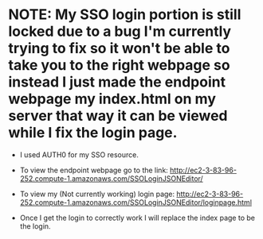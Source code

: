 # NOTE: My SSO login portion is still locked due to a bug I'm currently trying to fix so it won't be able to take you to the right webpage so instead I just made the endpoint webpage my index.html on my server that way it can be viewed while I fix the login page.

- I used AUTH0 for my SSO resource.
- To view the endpoint webpage go to the link: http://ec2-3-83-96-252.compute-1.amazonaws.com/SSOLoginJSONEditor/
- To view my (Not currently working) login page: http://ec2-3-83-96-252.compute-1.amazonaws.com/SSOLoginJSONEditor/loginpage.html

- Once I get the login to correctly work I will replace the index page to be the login.
